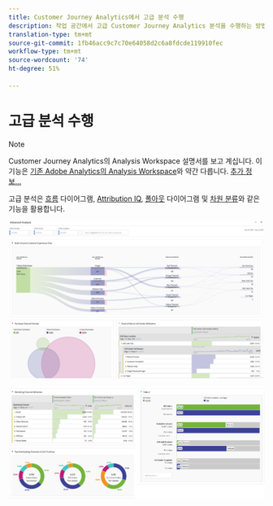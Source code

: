 ```yaml
---
title: Customer Journey Analytics에서 고급 분석 수행
description: 작업 공간에서 고급 Customer Journey Analytics 분석을 수행하는 방법에 대해 설명합니다.
translation-type: tm+mt
source-git-commit: 1fb46acc9c7c70e64058d2c6a8fdcde119910fec
workflow-type: tm+mt
source-wordcount: '74'
ht-degree: 51%

---
```



# 고급 분석 수행

>[!NOTE]
>
>Customer Journey Analytics의 Analysis Workspace 설명서를 보고 계십니다. 이 기능은 [기존 Adobe Analytics의 Analysis Workspace](https://docs.adobe.com/content/help/ko-KR/analytics/analyze/analysis-workspace/home.html)와 약간 다릅니다. [추가 정보...](/help/getting-started/cja-aa.md)

고급 분석은 [흐름](/help/analysis-workspace/visualizations/c-flow/flow.md) 다이어그램, [Attribution IQ](/help/analysis-workspace/attribution/overview.md), [폴아웃](/help/analysis-workspace/visualizations/fallout/fallout-flow.md) 다이어그램 및 [차원 분류](/help/components/dimensions/t-breakdown-fa.md)와 같은 기능을 활용합니다.

![작업 영역 스크린샷 1](assets/cja-adv-analysis1.png)

![작업 영역 스크린샷 2](assets/cja-adv-analysis2.png)
